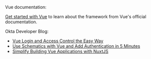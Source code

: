 Vue documentation:

[Get started with Vue](https://v3.vuejs.org/guide/introduction.html) to learn about the framework from Vue's official documentation.

Okta Developer Blog:

* [Vue Login and Access Control the Easy Way](https://developer.okta.com/blog/2020/05/15/vue-login)
* [Use Schematics with Vue and Add Authentication in 5 Minutes](https://developer.okta.com/blog/2019/05/21/vue-schematics)
* [Simplify Building Vue Applications with NuxtJS](https://developer.okta.com/blog/2022/01/24/vue-applications-nuxt)
